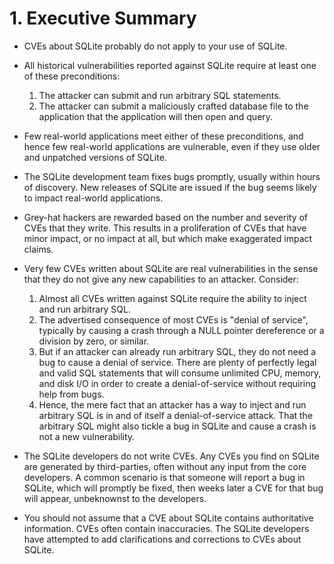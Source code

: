 # 1\. Executive Summary


* CVEs about SQLite probably do not apply to your use of SQLite.
* All historical vulnerabilities reported against SQLite require at least
one of these preconditions:



	1. The attacker can submit and run arbitrary SQL statements.
	2. The attacker can submit a maliciously crafted database file to the
	application that the application will then open and query.
* Few real\-world applications meet either of these preconditions, and hence
few real\-world applications are vulnerable, even if they use older
and unpatched versions of SQLite.
* The SQLite development team fixes bugs promptly,
usually within hours of discovery. New releases of SQLite
are issued if the bug seems likely to impact real\-world
applications.
* Grey\-hat hackers are rewarded based on the number and severity of 
CVEs that they write. This results in a proliferation of CVEs that
have minor impact, or no impact at all, but which make
exaggerated impact claims.
* Very few CVEs written about SQLite are real vulnerabilities in the 
sense that they do not give any new capabilities to an attacker.
Consider:



	1. Almost all CVEs written against SQLite require the ability to
	 inject and run arbitrary SQL.
	2. The advertised consequence of most CVEs is "denial of service",
	 typically by causing a crash through a NULL pointer dereference or
	 a division by zero, or similar.
	3. But if an attacker can already run
	 arbitrary SQL, they do not need a bug to cause a denial of service.
	 There are plenty of perfectly legal and valid SQL statements
	 that will consume unlimited CPU, memory, and disk I/O in order
	 to create a denial\-of\-service without requiring help from bugs.
	4. Hence, the mere fact that an attacker has a way to inject and run
	 arbitrary SQL is in and of itself a denial\-of\-service attack. That
	 the arbitrary SQL might also tickle a bug in SQLite and cause a
	 crash is not a new vulnerability.
* The SQLite developers do not write CVEs. Any CVEs you find on
SQLite are generated by third\-parties, often without any input from the
core developers. A common scenario is that someone will report a bug in
SQLite, which will promptly be fixed, then weeks later a CVE for that bug will
appear, unbeknownst to the developers.
* You should not assume that a CVE about
SQLite contains authoritative information.
CVEs often contain inaccuracies.
The SQLite developers have attempted to add clarifications and
corrections to CVEs about SQLite.


